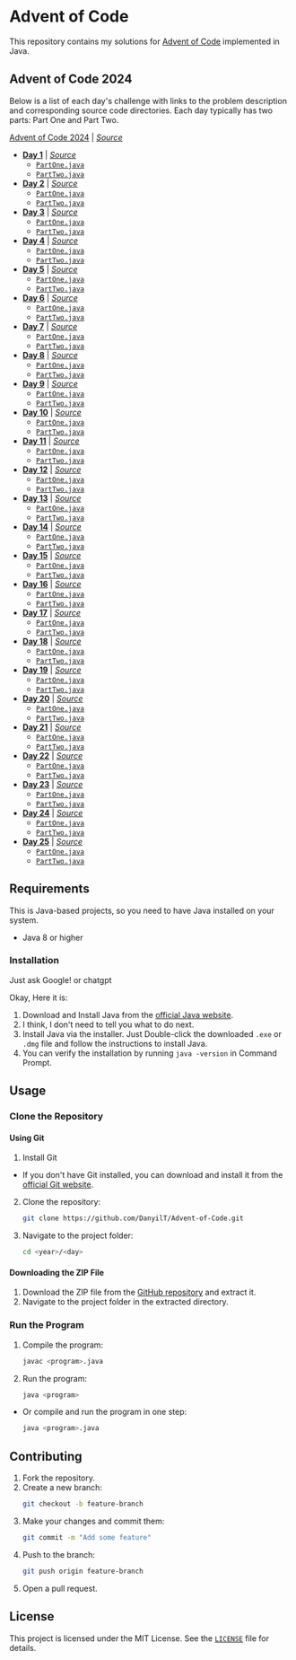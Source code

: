 # Advent of Code

This repository contains my solutions for [Advent of Code](https://adventofcode.com) implemented in Java.

## Advent of Code 2024

Below is a list of each day's challenge with links to the problem description and corresponding source code directories. Each day typically has two parts: Part One and Part Two.

[Advent of Code 2024](https://adventofcode.com/2024) | [_Source_](2024)

- [**Day 1**](https://adventofcode.com/2024/day/1) | [_Source_](2024/day1)
    - [`PartOne.java`](2024/day1/PartOne.java)
    - [`PartTwo.java`](2024/day1/PartTwo.java)
- [**Day 2**](https://adventofcode.com/2024/day/2) | [_Source_](2024/day2)
    - [`PartOne.java`](2024/day2/PartOne.java)
    - [`PartTwo.java`](2024/day2/PartTwo.java)
- [**Day 3**](https://adventofcode.com/2024/day/3) | [_Source_](2024/day3)
    - [`PartOne.java`](2024/day3/PartOne.java)
    - [`PartTwo.java`](2024/day3/PartTwo.java)
- [**Day 4**](https://adventofcode.com/2024/day/4) | [_Source_](2024/day4)
    - [`PartOne.java`](2024/day4/PartOne.java)
    - [`PartTwo.java`](2024/day4/PartTwo.java)
- [**Day 5**](https://adventofcode.com/2024/day/5) | [_Source_](2024/day5)
    - [`PartOne.java`](2024/day5/PartOne.java)
    - [`PartTwo.java`](2024/day5/PartTwo.java)
- [**Day 6**](https://adventofcode.com/2024/day/6) | [_Source_](2024/day6)
    - [`PartOne.java`](2024/day6/PartOne.java)
    - [`PartTwo.java`](2024/day6/PartTwo.java)
- [**Day 7**](https://adventofcode.com/2024/day/7) | [_Source_](2024/day7)
    - [`PartOne.java`](2024/day7/PartOne.java)
    - [`PartTwo.java`](2024/day7/PartTwo.java)
- [**Day 8**](https://adventofcode.com/2024/day/8) | [_Source_](2024/day8)
    - [`PartOne.java`](2024/day8/PartOne.java)
    - [`PartTwo.java`](2024/day8/PartTwo.java)
- [**Day 9**](https://adventofcode.com/2024/day/9) | [_Source_](2024/day9)
    - [`PartOne.java`](2024/day9/PartOne.java)
    - [`PartTwo.java`](2024/day9/PartTwo.java)
- [**Day 10**](https://adventofcode.com/2024/day/10) | [_Source_](2024/day10)
    - [`PartOne.java`](2024/day10/PartOne.java)
    - [`PartTwo.java`](2024/day10/PartTwo.java)
- [**Day 11**](https://adventofcode.com/2024/day/11) | [_Source_](2024/day11)
    - [`PartOne.java`](2024/day11/PartOne.java)
    - [`PartTwo.java`](2024/day11/PartTwo.java)
- [**Day 12**](https://adventofcode.com/2024/day/12) | [_Source_](2024/day12)
    - [`PartOne.java`](2024/day12/PartOne.java)
    - [`PartTwo.java`](2024/day12/PartTwo.java)
- [**Day 13**](https://adventofcode.com/2024/day/13) | [_Source_](2024/day13)
    - [`PartOne.java`](2024/day13/PartOne.java)
    - [`PartTwo.java`](2024/day13/PartTwo.java)
- [**Day 14**](https://adventofcode.com/2024/day/14) | [_Source_](2024/day14)
    - [`PartOne.java`](2024/day14/PartOne.java)
    - [`PartTwo.java`](2024/day14/PartTwo.java)
- [**Day 15**](https://adventofcode.com/2024/day/15) | [_Source_](2024/day15)
    - [`PartOne.java`](2024/day15/PartOne.java)
    - [`PartTwo.java`](2024/day15/PartTwo.java)
- [**Day 16**](https://adventofcode.com/2024/day/16) | [_Source_](2024/day16)
    - [`PartOne.java`](2024/day16/PartOne.java)
    - [`PartTwo.java`](2024/day16/PartTwo.java)
- [**Day 17**](https://adventofcode.com/2024/day/17) | [_Source_](2024/day17)
    - [`PartOne.java`](2024/day17/PartOne.java)
    - [`PartTwo.java`](2024/day17/PartTwo.java)
- [**Day 18**](https://adventofcode.com/2024/day/18) | [_Source_](2024/day18)
    - [`PartOne.java`](2024/day18/PartOne.java)
    - [`PartTwo.java`](2024/day18/PartTwo.java)
- [**Day 19**](https://adventofcode.com/2024/day/19) | [_Source_](2024/day19)
    - [`PartOne.java`](2024/day19/PartOne.java)
    - [`PartTwo.java`](2024/day19/PartTwo.java)
- [**Day 20**](https://adventofcode.com/2024/day/20) | [_Source_](2024/day20)
    - [`PartOne.java`](2024/day20/PartOne.java)
    - [`PartTwo.java`](2024/day20/PartTwo.java)
- [**Day 21**](https://adventofcode.com/2024/day/21) | [_Source_](2024/day21)
    - [`PartOne.java`](2024/day21/PartOne.java)
    - [`PartTwo.java`](2024/day21/PartTwo.java)
- [**Day 22**](https://adventofcode.com/2024/day/22) | [_Source_](2024/day22)
    - [`PartOne.java`](2024/day22/PartOne.java)
    - [`PartTwo.java`](2024/day22/PartTwo.java)
- [**Day 23**](https://adventofcode.com/2024/day/23) | [_Source_](2024/day23)
    - [`PartOne.java`](2024/day23/PartOne.java)
    - [`PartTwo.java`](2024/day23/PartTwo.java)
- [**Day 24**](https://adventofcode.com/2024/day/24) | [_Source_](2024/day24)
    - [`PartOne.java`](2024/day24/PartOne.java)
    - [`PartTwo.java`](2024/day24/PartTwo.java)
- [**Day 25**](https://adventofcode.com/2024/day/25) | [_Source_](2024/day25)
    - [`PartOne.java`](2024/day25/PartOne.java)
    - [`PartTwo.java`](2024/day25/PartTwo.java)

## Requirements

This is Java-based projects, so you need to have Java installed on your system.

- Java 8 or higher

### Installation

Just ask Google! or chatgpt

Okay, Here it is:
1. Download and Install Java from the [official Java website](https://www.oracle.com/java/technologies/javase-downloads.html).
2. I think, I don't need to tell you what to do next.
3. Install Java via the installer. Just Double-click the downloaded `.exe` or `.dmg` file and follow the instructions to install Java.
4. You can verify the installation by running `java -version` in Command Prompt.

## Usage

### Clone the Repository

#### Using Git

1. Install Git
  - If you don't have Git installed, you can download and install it from the [official Git website](https://git-scm.com/downloads).
2. Clone the repository:
    ```sh
    git clone https://github.com/DanyilT/Advent-of-Code.git
    ```
3. Navigate to the project folder:
    ```sh
   cd <year>/<day>
    ```

#### Downloading the ZIP File

1. Download the ZIP file from the [GitHub repository](https://github.com/DanyilT/Advent-of-Code.git) and extract it.
2. Navigate to the project folder in the extracted directory.

### Run the Program

1. Compile the program:
    ```sh
    javac <program>.java
    ```
2. Run the program:
    ```sh
    java <program>
    ```
- Or compile and run the program in one step:
    ```sh
    java <program>.java
    ```

## Contributing

1. Fork the repository.
2. Create a new branch:
    ```sh
    git checkout -b feature-branch
    ```
3. Make your changes and commit them:
    ```sh
    git commit -m "Add some feature"
    ```
4. Push to the branch:
    ```sh
    git push origin feature-branch
    ```
5. Open a pull request.

## License

This project is licensed under the MIT License. See the [`LICENSE`](LICENSE) file for details.
